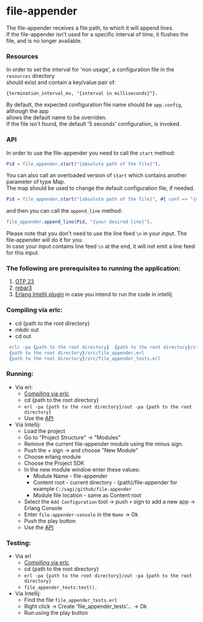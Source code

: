 # file-appender

The file-appender receives a file path, to which it will append lines.<br/>
If the file-appender isn't used for a specific interval of time, it flushes the<br/> 
file, and is no longer available.
    
### Resources

In order to set the interval for 'non usage', a configuration file in the `resources` directory<br/>
should exist and contain a key/value pair of:
```
{termination_interval_ms, "{interval in milliseconds}"}.
```  
By default, the expected configuration file name should be `app.config`, although the app<br/>
allows the default name to be overriden.<br/>
If the file isn't found, the default '5 seconds' configuration, is invoked.

### API

In order to use the file-appender you need to call the `start` method:

```erlang
Pid = file_appender.start("{absolute path of the file}").
```

You can also call an overloaded version of `start` which contains another parameter of type Map.<br/>
The map should be used to change the default configuration file, if needed.

```erlang
Pid = file_appender.start("{absolute path of the file}", #{ conf => "{other config absolute file path}" }).
```  

and then you can call the `append_line` method:

```erlang
file_appender.append_line(Pid, "{your desired line}").
``` 

Please note that you don't need to use the line feed `\n` in your input.
The file-appender will do it for you.<br/> 
In case your input contains line feed `\n` at the end, it will not emit a line feed for this input.    


### The following are prerequisites to running the application:

1. [OTP 23](https://www.erlang.org/downloads)
2. [rebar3](https://www.rebar3.org/)
3. [Erlang Intellij plugin](https://plugins.jetbrains.com/plugin/7083-erlang) in case you intend to run the code in intellij

### Compiling via erlc:

- cd {path to the root directory}
- mkdir out
- cd out 
    
```erlang
 erlc -pa {path to the root directory}  {path to the root directory}/src/utils.erl 
 {path to the root directory}/src/file_appender.erl 
 {path to the root directory}/src/file_appender_tests.erl
```

### Running:

- Via erl:
    - [Compiling via erlc](https://github.com/sagifogel/file-appender#compiling-via-erlc)
    - cd {path to the root directory}
    - `erl -pa {path to the root directory}/out -pa {path to the root directory}`
    - Use the [API](https://github.com/sagifogel/file-appender#API)
- Via Intellij: 
    - Load the project
    - Go to "Project Structure" -> "Modules"
    - Remove the current file-appender module using the minus sign.
    - Push the + sign -> and choose "New Module"
    - Choose erlang module
    - Choose the Project SDK
    - In the new module window enter these values:
        - Module Name - file-appender
        - Content root - current directory - {path}/file-appender for example `C:/sagi/github/file-appender`
        - Module file location - same as Content root
    - Select the `Add Configuration` tool -> push `+` sign to add a new app -> Erlang Console
    - Enter `file-appender-console` in the `Name` -> Ok
    - Push the play button
    - Use the [API](https://github.com/sagifogel/file-appender#API/)
    
### Testing:

- Via erl
   - [Compiling via erlc](https://github.com/sagifogel/file-appender#compiling-via-erlc)
   - cd {path to the root directory}
   - `erl -pa {path to the root directory}/out -pa {path to the root directory}`
   -  `file_appender_tests:test().`
- Via Intellij:
   - Find the file `file_appender_tests.erl`
   - Right click -> Create 'file_appender_tests'... -> Ok
   - Run using the play button